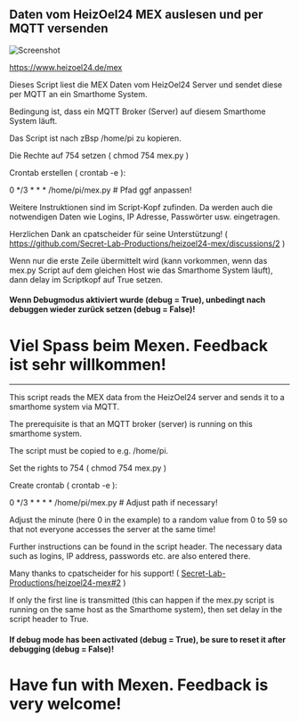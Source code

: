 ## Daten vom HeizOel24 MEX auslesen und per MQTT versenden

![Screenshot](https://github.com/ltspicer/iobroker.mex/blob/main/mex.png)

https://www.heizoel24.de/mex

Dieses Script liest die MEX Daten vom HeizOel24 Server und sendet diese per MQTT an ein Smarthome System.

Bedingung ist, dass ein MQTT Broker (Server) auf diesem Smarthome System läuft.

Das Script ist nach zBsp /home/pi zu kopieren.

Die Rechte auf 754 setzen ( chmod 754 mex.py )

Crontab erstellen ( crontab -e ):

0 */3 * * * /home/pi/mex.py # Pfad ggf anpassen!

Weitere Instruktionen sind im Script-Kopf zufinden. Da werden auch die notwendigen Daten wie Logins, IP Adresse, Passwörter usw. eingetragen.

Herzlichen Dank an cpatscheider für seine Unterstützung! ( https://github.com/Secret-Lab-Productions/heizoel24-mex/discussions/2 )

Wenn nur die erste Zeile übermittelt wird (kann vorkommen, wenn das mex.py Script auf dem gleichen Host wie das Smarthome System läuft), dann delay im Scriptkopf auf True setzen.

#### Wenn Debugmodus aktiviert wurde (debug = True), unbedingt nach debuggen wieder zurück setzen (debug = False)!

# Viel Spass beim Mexen. Feedback ist sehr willkommen!

------------------------

This script reads the MEX data from the HeizOel24 server and sends it to a smarthome system via MQTT.

The prerequisite is that an MQTT broker (server) is running on this smarthome system.

The script must be copied to e.g. /home/pi.

Set the rights to 754 ( chmod 754 mex.py )

Create crontab ( crontab -e ):

0 */3 * * * * /home/pi/mex.py # Adjust path if necessary!

Adjust the minute (here 0 in the example) to a random value from 0 to 59 so that not everyone accesses the server at the same time!

Further instructions can be found in the script header. The necessary data such as logins, IP address, passwords etc. are also entered there.

Many thanks to cpatscheider for his support! ( [Secret-Lab-Productions/heizoel24-mex#2](https://github.com/Secret-Lab-Productions/heizoel24-mex/discussions/2) )

If only the first line is transmitted (this can happen if the mex.py script is running on the same host as the Smarthome system), then set delay in the script header to True.

#### If debug mode has been activated (debug = True), be sure to reset it after debugging (debug = False)!

# Have fun with Mexen. Feedback is very welcome!
